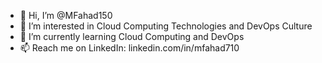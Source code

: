 - 👋 Hi, I’m @MFahad150
- 👀 I’m interested in Cloud Computing Technologies and DevOps Culture
- 🌱 I’m currently learning Cloud Computing and DevOps
- 📫 Reach me on LinkedIn: linkedin.com/in/mfahad710
